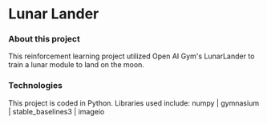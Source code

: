 # Lunar Lander
 
### About this project
This reinforcement learning project utilized Open AI Gym's LunarLander to train a lunar module to land on the moon. 

### Technologies 
This project is coded in Python. Libraries used include: numpy | gymnasium | stable_baselines3 | imageio 
